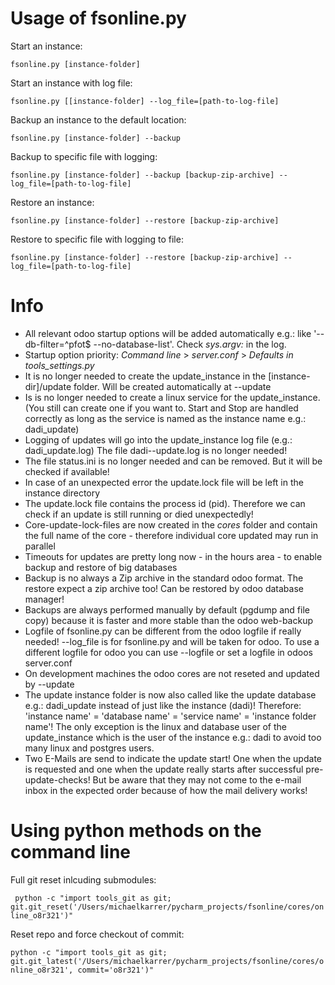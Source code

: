 # Usage of fsonline.py
Start an instance: 

```fsonline.py [instance-folder]```

Start an instance with log file: 

```fsonline.py [[instance-folder] --log_file=[path-to-log-file]```

Backup an instance to the default location: 

```fsonline.py [instance-folder] --backup```

Backup to specific file with logging: 

```fsonline.py [instance-folder] --backup [backup-zip-archive] --log_file=[path-to-log-file]```

Restore an instance: 

```fsonline.py [instance-folder] --restore [backup-zip-archive]```

Restore to specific file with logging to file: 

```fsonline.py [instance-folder] --restore [backup-zip-archive] --log_file=[path-to-log-file]```

# Info

- All relevant odoo startup options will be added automatically e.g.: like '--db-filter=^pfot$ --no-database-list'. Check *sys.argv:* in the log.
- Startup option priority: *Command line* > *server.conf* > *Defaults in tools_settings.py*
- It is no longer needed to create the update_instance in the [instance-dir]/update folder. Will be created automatically at --update
- Is is no longer needed to create a linux service for the update_instance. (You still can create one if you want to. 
  Start and Stop are handled correctly as long as the service is named as the instance name e.g.: dadi_update)
- Logging of updates will go into the update_instance log file (e.g.: dadi_update.log) The file dadi--update.log is no longer needed!
- The file status.ini is no longer needed and can be removed. But it will be checked if available!
- In case of an unexpected error the update.lock file will be left in the instance directory
- The update.lock file contains the process id (pid). Therefore we can check if an update is still running or died unexpectedly!
- Core-update-lock-files are now created in the *cores* folder and contain the full name of the core - therefore individual core updated may run in parallel
- Timeouts for updates are pretty long now - in the hours area - to enable backup and restore of big databases
- Backup is no always a Zip archive in the standard odoo format. The restore expect a zip archive too! Can be restored by odoo database manager!
- Backups are always performed manually by default (pgdump and file copy) because it is faster and more stable than the odoo web-backup
- Logfile of fsonline.py can be different from the odoo logfile if really needed! 
  --log_file is for fsonline.py and will be taken for odoo. To use a different logfile for odoo you can use --logfile or set a logfile in odoos server.conf
- On development machines the odoo cores are not reseted and updated by --update
- The update instance folder is now also called like the update database e.g.: dadi_update instead of just like the instance (dadi)! 
  Therefore: 'instance name' = 'database name' = 'service name' = 'instance folder name'! 
  The only exception is the linux and database user of the update_instance which is the user of the instance e.g.: dadi to avoid too many linux and postgres users.
- Two E-Mails are send to indicate the update start! One when the update is requested and one when the update really starts after successful pre-update-checks!
  But be aware that they may not come to the e-mail inbox in the expected order because of how the mail delivery works!

# Using python methods on the command line
Full git reset inlcuding submodules:

``` python -c "import tools_git as git; git.git_reset('/Users/michaelkarrer/pycharm_projects/fsonline/cores/online_o8r321')"```

Reset repo and force checkout of commit:

```python -c "import tools_git as git; git.git_latest('/Users/michaelkarrer/pycharm_projects/fsonline/cores/online_o8r321', commit='o8r321')"```
